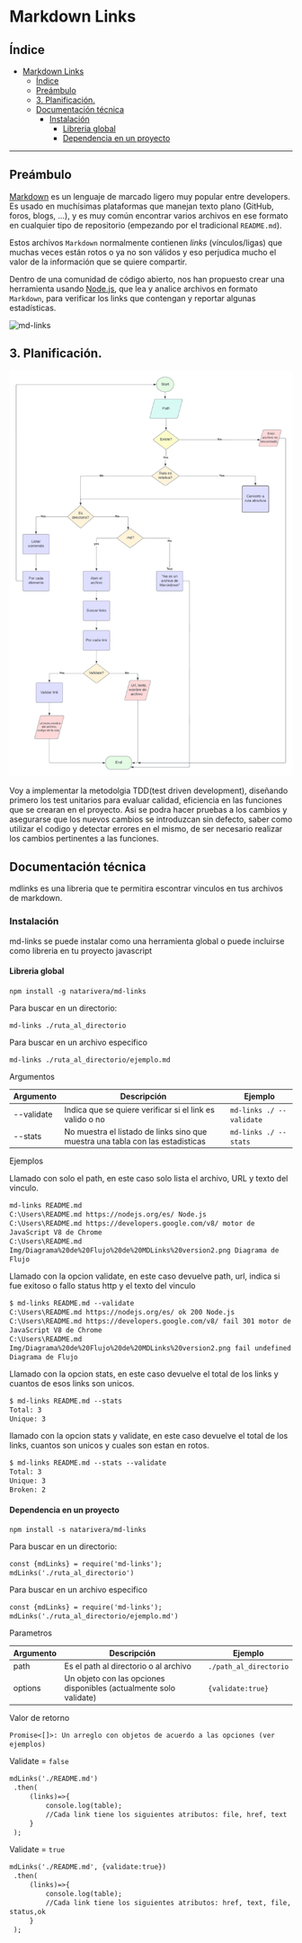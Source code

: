 # Markdown Links

## Índice

- [Markdown Links](#markdown-links)
  - [Índice](#índice)
  - [Preámbulo](#preámbulo)
  - [3. Planificación.](#3-planificación)
  - [Documentación técnica](#documentación-técnica)
    - [Instalación](#instalación)
      - [Libreria global](#libreria-global)
      - [Dependencia en un proyecto](#dependencia-en-un-proyecto)

***

## Preámbulo

[Markdown](https://es.wikipedia.org/wiki/Markdown) es un lenguaje de marcado
ligero muy popular entre developers. Es usado en muchísimas plataformas que
manejan texto plano (GitHub, foros, blogs, ...), y es muy común
encontrar varios archivos en ese formato en cualquier tipo de repositorio
(empezando por el tradicional `README.md`).

Estos archivos `Markdown` normalmente contienen _links_ (vínculos/ligas) que
muchas veces están rotos o ya no son válidos y eso perjudica mucho el valor de
la información que se quiere compartir.

Dentro de una comunidad de código abierto, nos han propuesto crear una
herramienta usando [Node.js](https://nodejs.org/), que lea y analice archivos
en formato `Markdown`, para verificar los links que contengan y reportar
algunas estadísticas.

![md-links](https://user-images.githubusercontent.com/110297/42118443-b7a5f1f0-7bc8-11e8-96ad-9cc5593715a6.jpg)


## 3. Planificación.

 ![Diagrama de Flujo](Img/Diagrama%20de%20Flujo%20de%20MDLinks%20version2.png)

Voy a implementar la metodolgia TDD(test driven development), diseñando primero los test unitarios para evaluar calidad, eficiencia en las funciones que se crearan en el proyecto. Asi se podra hacer pruebas a los cambios y asegurarse que los nuevos cambios se introduzcan sin defecto, saber como utilizar el codigo y detectar errores en el mismo, de ser necesario realizar los cambios pertinentes a las funciones.

## Documentación técnica

mdlinks es una libreria que te permitira escontrar vinculos en tus archivos de markdown.

### Instalación

md-links se puede instalar como una herramienta global o puede incluirse como libreria en tu proyecto javascript

#### Libreria global

```
npm install -g natarivera/md-links
```

Para buscar en un directorio:

```
md-links ./ruta_al_directorio
```

Para buscar en un archivo especifico

```
md-links ./ruta_al_directorio/ejemplo.md
```

Argumentos

| Argumento   | Descripción                                                                           | Ejemplo    |
| ----------- | ------------------------------------------------------------------------------------  |----------- |
| --validate  | Indica que se quiere verificar si el link es valido o no                              | `md-links ./ --validate`|
| --stats     | No muestra el listado de links sino que muestra una tabla con las estadisticas        |  `md-links ./ --stats`|

Ejemplos

Llamado con solo el path, en este caso solo lista el archivo, URL y texto del vinculo.

```
md-links README.md
C:\Users\README.md https://nodejs.org/es/ Node.js
C:\Users\README.md https://developers.google.com/v8/ motor de JavaScript V8 de Chrome
C:\Users\README.md Img/Diagrama%20de%20Flujo%20de%20MDLinks%20version2.png Diagrama de Flujo
```
Llamado con la opcion validate, en este caso devuelve path, url, indica si fue exitoso o fallo status http y el texto del vinculo


```
$ md-links README.md --validate
C:\Users\README.md https://nodejs.org/es/ ok 200 Node.js
C:\Users\README.md https://developers.google.com/v8/ fail 301 motor de JavaScript V8 de Chrome
C:\Users\README.md Img/Diagrama%20de%20Flujo%20de%20MDLinks%20version2.png fail undefined Diagrama de Flujo
```

Llamado con la opcion stats, en este caso devuelve el total de los links y cuantos de esos links son unicos.

```
$ md-links README.md --stats
Total: 3
Unique: 3

```

llamado con la opcion stats y validate, en este caso devuelve el total de los links, cuantos son unicos y cuales son estan en rotos.

```
$ md-links README.md --stats --validate
Total: 3
Unique: 3
Broken: 2

```

#### Dependencia en un proyecto 

```
npm install -s natarivera/md-links
```

Para buscar en un directorio:

```
const {mdLinks} = require('md-links');
mdLinks('./ruta_al_directorio') 
```

Para buscar en un archivo especifico

```
const {mdLinks} = require('md-links');
mdLinks('./ruta_al_directorio/ejemplo.md') 
```

Parametros

| Argumento   | Descripción                                                                           | Ejemplo    |
| ----------- | ------------------------------------------------------------------------------------  |----------- |
| path  | Es el path al directorio o al archivo                             | `./path_al_directorio`|
| options     | Un objeto con las opciones disponibles (actualmente solo validate)         |  `{validate:true}`|

Valor de retorno

```
Promise<[]>: Un arreglo con objetos de acuerdo a las opciones (ver ejemplos)
```

Validate = `false`

```
mdLinks('./README.md')
 .then(
     (links)=>{
         console.log(table);
         //Cada link tiene los siguientes atributos: file, href, text
     }
 );
```

Validate = `true`

```
mdLinks('./README.md', {validate:true})
 .then(
     (links)=>{
         console.log(table);
         //Cada link tiene los siguientes atributos: href, text, file, status,ok
     }
 );
```
